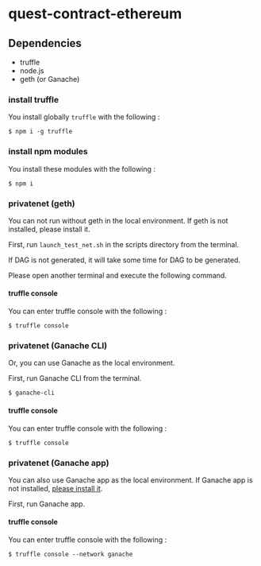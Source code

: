 # quest-contract-ethereum

## Dependencies
- truffle
- node.js
- geth (or Ganache)


### install truffle
You install globally `truffle` with the following :
```
$ npm i -g truffle
```


### install npm modules
You install these modules with the following : 
```
$ npm i
```


### privatenet (geth)
You can not run without geth in the local environment. If geth is not installed, please install it.


First, run `launch_test_net.sh` in the scripts directory from the terminal.

If DAG is not generated, it will take some time for DAG to be generated.

Please open another terminal and execute the following command.


#### truffle console
You can enter truffle console with the following : 
```
$ truffle console
```


### privatenet (Ganache CLI)
Or, you can use Ganache as the local environment.

First, run Ganache CLI from the terminal.
```
$ ganache-cli
```


#### truffle console
You can enter truffle console with the following : 
```
$ truffle console
```


### privatenet (Ganache app)
You can also use Ganache app as the local environment. If Ganache app is not installed, [please install it](https://truffleframework.com/ganache).

First, run Ganache app.

#### truffle console
You can enter truffle console with the following : 
```
$ truffle console --network ganache
```






